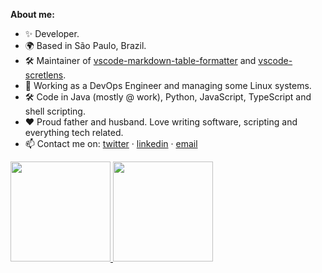 **About me:**

- ✨ Developer.
- 🌍 Based in São Paulo, Brazil.
- 🛠 Maintainer of [vscode-markdown-table-formatter](https://github.com/fcrespo82/vscode-markdown-table-formatter/) and [vscode-scretlens](https://github.com/fcrespo82/vscode-secretlens).
- 💼 Working as a DevOps Engineer and managing some Linux systems.
- 🛠 Code in Java (mostly @ work), Python, JavaScript, TypeScript and shell scripting.
- ❤️ Proud father and husband. Love writing software, scripting and everything tech related.
- 📫 Contact me on: [twitter](https://twitter.com/fcrespo82) · [linkedin](https://www.linkedin.com/in/fcrespo82/) · [email](mailto:fernando82@gmail.com)

<a href="https://github.com/fcrespo82">
  <img height="160em" src="https://github-readme-stats.vercel.app/api?username=fcrespo82&show_icons=true&count_private=true">
  <img height="160em" src="https://github-readme-stats.vercel.app/api/top-langs/?username=fcrespo82&layout=compact">
</a>
